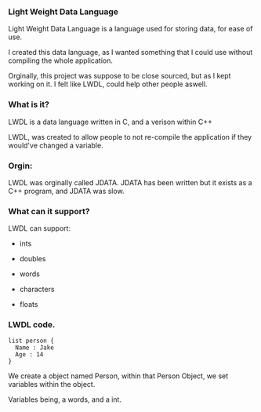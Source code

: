 ### Light Weight Data Language
Light Weight Data Language is a language used for storing data, for ease of use.

I created this data language, as I wanted something that I could use without compiling the whole application.

Orginally, this project was suppose to be close sourced, but as I kept working on it. I felt like LWDL, could help other people aswell.





### What is it? 
LWDL is a data language written in C, and a verison within C++

LWDL, was created to allow people to not re-compile the application if they would've changed a variable.

### Orgin:
LWDL was orginally called JDATA. JDATA has been written but it exists as a C++ program, and JDATA was slow. 

### What can it support? 
  LWDL can support:
  
  - ints
  
  - doubles
  
  - words
  
  - characters
  
  - floats
  
 
### LWDL code.
```
list person {
  Name : Jake
  Age : 14
}
```
We create a object named Person, within that Person Object, we set variables within the object.

Variables being, a words, and a int.

